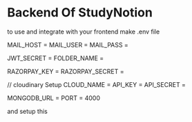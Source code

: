 # Backend Of StudyNotion
to use and integrate with your frontend 
make .env file 

MAIL_HOST = 
MAIL_USER = 
MAIL_PASS =

JWT_SECRET = 
FOLDER_NAME = 

RAZORPAY_KEY =
RAZORPAY_SECRET =

// cloudinary Setup
CLOUD_NAME = 
API_KEY =
API_SECRET = 

MONGODB_URL = 
PORT = 4000

and setup this

